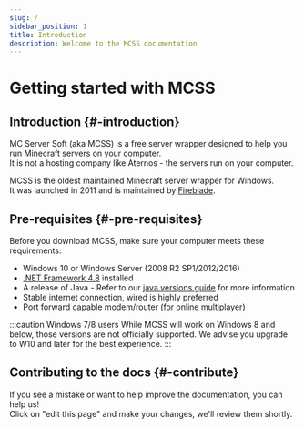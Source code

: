 ```yaml
---
slug: /
sidebar_position: 1
title: Introduction
description: Welcome to the MCSS documentation
---
```


# Getting started with MCSS
## Introduction {#-introduction}

MC Server Soft (aka MCSS) is a free server wrapper designed to help you run Minecraft servers on your computer.<br/>
It is not a hosting company like Aternos - the servers run on your computer.

MCSS is the oldest maintained Minecraft server wrapper for Windows.<br/>
It was launched in 2011 and is maintained by [Fireblade](https://github.com/fiahblade).

## Pre-requisites {#-pre-requisites}

Before you download MCSS, make sure your computer meets these requirements:
* Windows 10 or Windows Server (2008 R2 SP1/2012/2016)
* [.NET Framework 4.8](https://dotnet.microsoft.com/download/dotnet-framework/net48) installed
* A release of Java - Refer to our [java versions guide](/advanced/java-version) for more information
* Stable internet connection, wired is highly preferred
* Port forward capable modem/router (for online multiplayer)

:::caution Windows 7/8 users
While MCSS will work on Windows 8 and below, those versions are not officially supported. We advise you upgrade to W10 and later for the best experience.
:::

## Contributing to the docs {#-contribute}

If you see a mistake or want to help improve the documentation, you can help us!<br/>
Click on "edit this page" and make your changes, we'll review them shortly.
